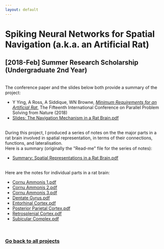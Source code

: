 ```yaml
---
layout: default
---
```

# Spiking Neural Networks for Spatial Navigation (a.k.a. an Artificial Rat)  

## [2018-Feb] Summer Research Scholarship (Undergraduate 2nd Year)  
  
&nbsp;  
The conference paper and the slides below both provide a summary of the project:  

- Y Ying, A Ross, A Siddique, WN Browne, [*Minimum Requirements for an Artificial Rat*](https://www.irit.fr/devonn/files/ppsn_short_2018_CrC.pdf), The Fifteenth International Conference on Parallel Problem Solving from Nature (2018)  
- [Slides: The Navigation Mechanism in a Rat Brain.pdf](/Slides-The_Navigation_Mechanism_in_a_Rat_Brain.pdf)  
  
&nbsp;  
During this project, I produced a series of notes on the the major parts in a rat brain involved in spatial representation,  in terms of their connections, functions, and lateralisation.  
Here is a summary (originally the "Read-me" file for the series of notes):  

- [Summary: Spatial Representations in a Rat Brain.pdf](/Summary-Spatial_Representations_in_a_Rat_Brain.pdf)  
  
&nbsp;  
Here are the notes for individual parts in a rat brain:  

- [Cornu Ammonis 1.pdf](/Cornu_Ammonis_1.pdf)  
- [Cornu Ammonis 2.pdf](/Cornu_Ammonis_2.pdf)  
- [Cornu Ammonis 3.pdf](/Cornu_Ammonis_3.pdf)  
- [Dentate Gyrus.pdf](/Dentate_Gyrus.pdf)  
- [Entorhinal Cortex.pdf](/Entorhinal_Cortex.pdf)  
- [Posterior Parietal Cortex.pdf](/Posterior_Parietal_Cortex.pdf)  
- [Retrosplenial Cortex.pdf](/Retrosplenial_Cortex.pdf)  
- [Subicular Complex.pdf](/Subicular_Complex.pdf)  

&nbsp;  

### [Go back to all projects](https://yileying.github.io/projects/)  
